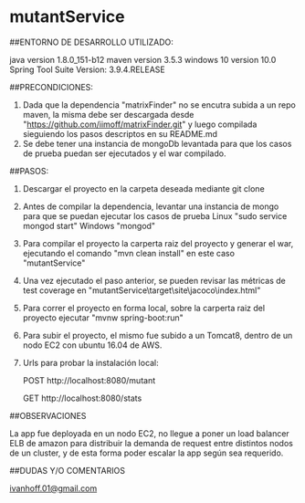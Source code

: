 # mutantService

##ENTORNO DE DESARROLLO UTILIZADO:

java version  1.8.0_151-b12
maven version 3.5.3
windows 10 version 10.0
Spring Tool Suite Version: 3.9.4.RELEASE

##PRECONDICIONES:

1) Dada que la dependencia "matrixFinder" no se encutra subida a un repo maven, la misma debe ser descargada desde 
	"https://github.com/iimoff/matrixFinder.git" y luego compilada sieguiendo los pasos descriptos en su README.md
2) Se debe tener una instancia de mongoDb levantada para que los casos de prueba puedan ser ejecutados y el war compilado.

##PASOS:
1) Descargar el proyecto en la carpeta deseada mediante git clone
2) Antes de compilar la dependencia, levantar una instancia de mongo para que se puedan ejecutar los casos de prueba
    Linux "sudo service mongod start"
    Windows "mongod"
3) Para compilar el proyecto la carperta raiz del proyecto y generar el war, ejecutando el comando "mvn clean install" en este caso "mutantService"
4) Una vez ejecutado el paso anterior, se pueden revisar las métricas de test coverage en "mutantService\target\site\jacoco\index.html"
5) Para correr el proyecto en forma local, sobre la carperta raiz del proyecto ejecutar "mvnw spring-boot:run"
6) Para subir el proyecto, el mismo fue subido a un Tomcat8, dentro de un nodo EC2 con ubuntu 16.04 de AWS.
8) Urls para probar la instalación local:

	POST http://localhost:8080/mutant 	
	
	GET   http://localhost:8080/stats	

##OBSERVACIONES

La app fue deployada en un nodo EC2, no llegue a poner un load balancer ELB de amazon para distribuir la demanda de request entre distintos nodos de un cluster, y de esta forma poder escalar la app según sea requerido.

##DUDAS Y/O COMENTARIOS

ivanhoff.01@gmail.com
